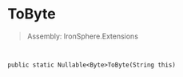 ﻿

# ToByte

> Assembly: IronSphere.Extensions



```


public static Nullable<Byte>ToByte(String this)
```